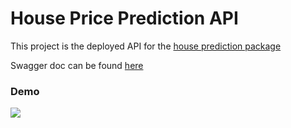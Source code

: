 # House Price Prediction API

This project is the deployed API for the [house prediction package](https://pypi.org/project/arnold-house-price-regression-model/0.0.8/#history)

Swagger doc can be found [here](https://vast-hamlet-41400.herokuapp.com/docs#/)

### Demo
<img src="demo/screen-capture.gif"/>

